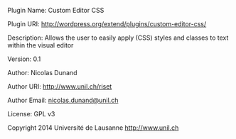 Plugin Name: Custom Editor CSS

Plugin URI: http://wordpress.org/extend/plugins/custom-editor-css/

Description: Allows the user to easily apply (CSS) styles and classes to text within the visual editor

Version: 0.1

Author: Nicolas Dunand

Author URI: http://www.unil.ch/riset

Author Email: nicolas.dunand@unil.ch

License: GPL v3

Copyright 2014 Université de Lausanne http://www.unil.ch


